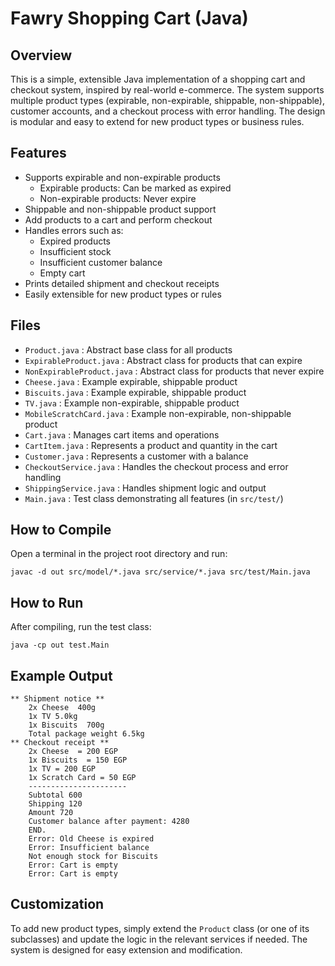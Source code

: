 Fawry Shopping Cart (Java)
========================

Overview
--------
This is a simple, extensible Java implementation of a shopping cart and checkout system, inspired by real-world e-commerce. The system supports multiple product types (expirable, non-expirable, shippable, non-shippable), customer accounts, and a checkout process with error handling. The design is modular and easy to extend for new product types or business rules.

Features
--------
- Supports expirable and non-expirable products
  - Expirable products: Can be marked as expired
  - Non-expirable products: Never expire
- Shippable and non-shippable product support
- Add products to a cart and perform checkout
- Handles errors such as:
  - Expired products
  - Insufficient stock
  - Insufficient customer balance
  - Empty cart
- Prints detailed shipment and checkout receipts
- Easily extensible for new product types or rules

Files
-----
- `Product.java`             : Abstract base class for all products
- `ExpirableProduct.java`    : Abstract class for products that can expire
- `NonExpirableProduct.java` : Abstract class for products that never expire
- `Cheese.java`              : Example expirable, shippable product
- `Biscuits.java`            : Example expirable, shippable product
- `TV.java`                  : Example non-expirable, shippable product
- `MobileScratchCard.java`   : Example non-expirable, non-shippable product
- `Cart.java`                : Manages cart items and operations
- `CartItem.java`            : Represents a product and quantity in the cart
- `Customer.java`            : Represents a customer with a balance
- `CheckoutService.java`     : Handles the checkout process and error handling
- `ShippingService.java`     : Handles shipment logic and output
- `Main.java`                : Test class demonstrating all features (in `src/test/`)

How to Compile
--------------
Open a terminal in the project root directory and run:

    javac -d out src/model/*.java src/service/*.java src/test/Main.java

How to Run
----------
After compiling, run the test class:

    java -cp out test.Main

Example Output
--------------
    ** Shipment notice **
        2x Cheese  400g
        1x TV 5.0kg
        1x Biscuits  700g
        Total package weight 6.5kg
    ** Checkout receipt **
        2x Cheese  = 200 EGP
        1x Biscuits  = 150 EGP
        1x TV = 200 EGP
        1x Scratch Card = 50 EGP
        ----------------------
        Subtotal 600
        Shipping 120
        Amount 720
        Customer balance after payment: 4280
        END.
        Error: Old Cheese is expired
        Error: Insufficient balance
        Not enough stock for Biscuits
        Error: Cart is empty
        Error: Cart is empty

Customization
-------------
To add new product types, simply extend the `Product` class (or one of its subclasses) and update the logic in the relevant services if needed. The system is designed for easy extension and modification.

